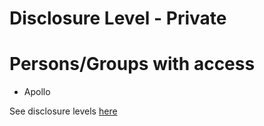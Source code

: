 # Disclosure Level - Private

# Persons/Groups with access

- Apollo

See disclosure levels [here](https://www.lesswrong.com/posts/Gs29k3beHiqWFZqnn/conjecture-internal-infohazard-policy)
